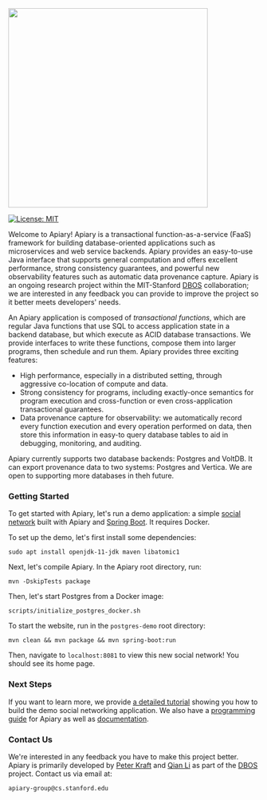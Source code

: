 <img src="https://storage.googleapis.com/apiary_public/apiary_logo_timeburner.png" width="400">

[![License: MIT](https://img.shields.io/badge/License-MIT-yellow.svg)](https://opensource.org/licenses/MIT)

Welcome to Apiary!  Apiary is a transactional function-as-a-service (FaaS) framework for building
database-oriented applications such as microservices and web service backends.
Apiary provides an easy-to-use Java interface that supports general computation
and offers excellent performance, strong consistency guarantees,
and powerful new observability features such as automatic data provenance capture.
Apiary is an ongoing research project within the MIT-Stanford 
[DBOS](https://dbos-project.github.io/) collaboration;
we are interested in any feedback you can provide to improve the project
so it better meets developers' needs.

An Apiary application is composed of _transactional functions_,
which are regular Java functions that use SQL to access application state in a backend database,
but which execute as ACID database transactions.
We provide interfaces to write these functions, compose them into larger programs,
then schedule and run them.  Apiary provides three exciting features:

* High performance, especially in a distributed setting,
through aggressive co-location of compute and data.
* Strong consistency for programs, including exactly-once semantics for program execution 
and cross-function or even cross-application transactional guarantees.
* Data provenance capture for observability: we automatically record 
every function execution and every operation performed on data,
then store this information in easy-to query database tables to aid in
debugging, monitoring, and auditing.

Apiary currently supports two database backends: Postgres and VoltDB.
It can export provenance data to two systems: Postgres and Vertica.
We are open to supporting more databases in theh future.

### Getting Started

To get started with Apiary, let's run a demo application:
a simple [social network](postgres-demo/)
built with Apiary and [Spring Boot](https://spring.io/projects/spring-boot).
It requires Docker.

To set up the demo, let's first install some dependencies:

```shell
sudo apt install openjdk-11-jdk maven libatomic1
```

Next, let's compile Apiary. In the Apiary root directory, run:

```shell
mvn -DskipTests package
```

Then, let's start Postgres from a Docker image:

```shell
scripts/initialize_postgres_docker.sh
```

To start the website, run in the `postgres-demo` root directory:

    mvn clean && mvn package && mvn spring-boot:run

Then, navigate to `localhost:8081` to view this new social network!
You should see its home page.

### Next Steps
If you want to learn more, we provide [a detailed tutorial](postgres-demo/README.md)
showing you how to build the demo social networking application.
We also have a [programming guide](ProgrammingGuide.md)
for Apiary as well as [documentation](https://dbos-project.github.io/apiary-docs/).

### Contact Us

We're interested in any feedback you have to make this project better.
Apiary is primarily developed by [Peter Kraft](http://petereliaskraft.net/)
and [Qian Li](https://cs.stanford.edu/people/qianli/)
as part of the [DBOS](https://dbos-project.github.io/) project.
Contact us via email at:

    apiary-group@cs.stanford.edu
